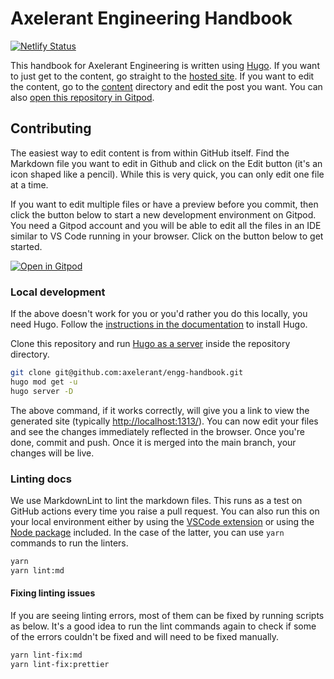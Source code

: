 # Axelerant Engineering Handbook

[![Netlify Status](https://api.netlify.com/api/v1/badges/28d1a735-29fb-49d0-9cc3-6f9d6dab8470/deploy-status)](https://app.netlify.com/sites/axelerant-engg-handbook/deploys)

This handbook for Axelerant Engineering is written using [Hugo](https://gohugo.io/getting-started/quick-start/). If you want to just get to the content, go straight to the [hosted site](https://engg-handbook.axelerant.com/). If you want to edit the content, go to the [content](content/) directory and edit the post you want. You can also [open this repository in Gitpod](https://gitpod.io/#https://github.com/axelerant/engg-handbook).

## Contributing

The easiest way to edit content is from within GitHub itself. Find the Markdown file you want to edit in Github and click on the Edit button (it's an icon shaped like a pencil). While this is very quick, you can only edit one file at a time.

If you want to edit multiple files or have a preview before you commit, then click the button below to start a new development environment on Gitpod. You need a Gitpod account and you will be able to edit all the files in an IDE similar to VS Code running in your browser. Click on the button below to get started.

[![Open in Gitpod](https://gitpod.io/button/open-in-gitpod.svg)](https://gitpod.io/#https://github.com/axelerant/engg-handbook)

### Local development

If the above doesn't work for you or you'd rather you do this locally, you need Hugo. Follow the [instructions in the documentation](https://gohugo.io/getting-started/installing/) to install Hugo.

Clone this repository and run [Hugo as a server](https://gohugo.io/getting-started/quick-start/#step-5-start-the-hugo-server) inside the repository directory.

```bash
git clone git@github.com:axelerant/engg-handbook.git
hugo mod get -u
hugo server -D
```

The above command, if it works correctly, will give you a link to view the generated site (typically [http://localhost:1313/](http://localhost:1313/)). You can now edit your files and see the changes immediately reflected in the browser. Once you're done, commit and push. Once it is merged into the main branch, your changes will be live.

### Linting docs

We use MarkdownLint to lint the markdown files. This runs as a test on GitHub actions every time you raise a pull request. You can also run this on your local environment either by using the [VSCode extension](https://marketplace.visualstudio.com/items?itemName=DavidAnson.vscode-markdownlint) or using the [Node package](https://github.com/DavidAnson/markdownlint) included. In the case of the latter, you can use `yarn` commands to run the linters.

```bash
yarn
yarn lint:md
```

#### Fixing linting issues

If you are seeing linting errors, most of them can be fixed by running scripts as below. It's a good idea to run the lint commands again to check if some of the errors couldn't be fixed and will need to be fixed manually.

```bash
yarn lint-fix:md
yarn lint-fix:prettier
```
